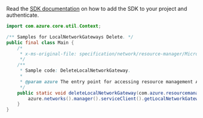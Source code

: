 Read the [SDK documentation](https://github.com/Azure/azure-sdk-for-java/blob/azure-resourcemanager_2.10.0/sdk/resourcemanager/azure-resourcemanager/README.md) on how to add the SDK to your project and authenticate.

```java
import com.azure.core.util.Context;

/** Samples for LocalNetworkGateways Delete. */
public final class Main {
    /*
     * x-ms-original-file: specification/network/resource-manager/Microsoft.Network/stable/2021-05-01/examples/LocalNetworkGatewayDelete.json
     */
    /**
     * Sample code: DeleteLocalNetworkGateway.
     *
     * @param azure The entry point for accessing resource management APIs in Azure.
     */
    public static void deleteLocalNetworkGateway(com.azure.resourcemanager.AzureResourceManager azure) {
        azure.networks().manager().serviceClient().getLocalNetworkGateways().delete("rg1", "localgw", Context.NONE);
    }
}
```
